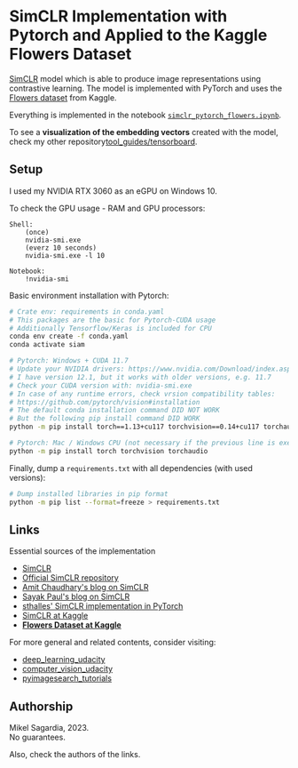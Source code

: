 # SimCLR Implementation with Pytorch and Applied to the Kaggle Flowers Dataset

[SimCLR](https://arxiv.org/abs/2002.05709) model which is able to produce image representations using contrastive learning. The model is implemented with PyTorch and uses the [Flowers dataset](https://www.kaggle.com/datasets/imsparsh/flowers-dataset) from Kaggle.

Everything is implemented in the notebook [`simclr_pytorch_flowers.ipynb`](./simclr_pytorch_flowers.ipynb).

To see a **visualization of the embedding vectors** created with the model, check my other repository[tool_guides/tensorboard](https://github.com/mxagar/tool_guides/tree/master/tensorboard).

## Setup

I used my NVIDIA RTX 3060 as an eGPU on Windows 10.

To check the GPU usage - RAM and GPU processors:
	
	Shell:
		(once)
		nvidia-smi.exe
		(everz 10 seconds)
		nvidia-smi.exe -l 10

	Notebook:
		!nvidia-smi

Basic environment installation with Pytorch:

```bash
# Crate env: requirements in conda.yaml
# This packages are the basic for Pytorch-CUDA usage
# Additionally Tensorflow/Keras is included for CPU
conda env create -f conda.yaml
conda activate siam

# Pytorch: Windows + CUDA 11.7
# Update your NVIDIA drivers: https://www.nvidia.com/Download/index.aspx
# I have version 12.1, but it works with older versions, e.g. 11.7
# Check your CUDA version with: nvidia-smi.exe
# In case of any runtime errors, check vrsion compatibility tables:
# https://github.com/pytorch/vision#installation
# The default conda installation command DID NOT WORK
# But the following pip install command DID WORK
python -m pip install torch==1.13+cu117 torchvision==0.14+cu117 torchaudio torchtext==0.14 --index-url https://download.pytorch.org/whl/cu117

# Pytorch: Mac / Windows CPU (not necessary if the previous line is executed)
python -m pip install torch torchvision torchaudio
```

Finally, dump a `requirements.txt` with all dependencies (with used versions):

```bash
# Dump installed libraries in pip format
python -m pip list --format=freeze > requirements.txt
```

## Links

Essential sources of the implementation

- [SimCLR](https://arxiv.org/abs/2002.05709)
- [Official SimCLR repository](https://github.com/google-research/simclr)
- [Amit Chaudhary's blog on SimCLR](https://amitness.com/2020/03/illustrated-simclr/)
- [Sayak Paul's blog on SimCLR](https://wandb.ai/sayakpaul/simclr/reports/Towards-Self-Supervised-Image-Understanding-with-SimCLR--VmlldzoxMDI5NDM)
- [sthalles' SimCLR implementation in PyTorch](https://github.com/sthalles/SimCLR)
- [SimCLR at Kaggle](https://www.kaggle.com/code/aritrag/simclr)
- [**Flowers Dataset at Kaggle**](https://www.kaggle.com/datasets/imsparsh/flowers-dataset)

For more general and related contents, consider visiting:

- [deep_learning_udacity](https://github.com/mxagar/deep_learning_udacity)
- [computer_vision_udacity](https://github.com/mxagar/computer_vision_udacity)
- [pyimagesearch_tutorials](https://github.com/mxagar/pyimagesearch_tutorials)

## Authorship

Mikel Sagardia, 2023.  
No guarantees.

Also, check the authors of the links.

